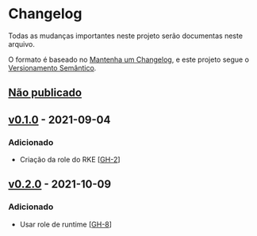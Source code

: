 # Changelog

Todas as mudanças importantes neste projeto serão documentas neste arquivo.

O formato é baseado no [Mantenha um Changelog](https://keepachangelog.com/pt-BR/1.0.0/),
e este projeto segue o [Versionamento Semântico](https://semver.org/lang/pt-BR/spec/v2.0.0.html).

## [Não publicado]

## [v0.1.0] - 2021-09-04
### Adicionado
- Criação da role do RKE [[GH-2](https://github.com/mentoriaiac/iac-role-node-rke/pull/2)]

## [v0.2.0] - 2021-10-09
### Adicionado
- Usar role de runtime [[GH-8](https://github.com/mentoriaiac/iac-role-node-rke/pull/8)]


[Não publicado]: https://github.com/mentoriaiac/iac-role-node-rke/compare/v0.1.0...HEAD
[v0.1.0]: https://github.com/mentoriaiac/iac-role-node-rke/releases/tag/v0.1.0
[v0.2.0]: https://github.com/mentoriaiac/iac-role-node-rke/releases/tag/v0.2.0
